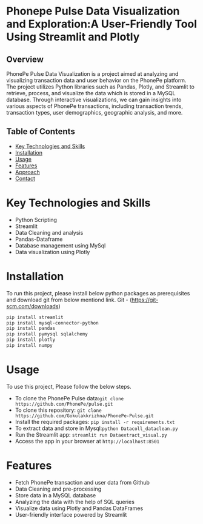 # Phonepe Pulse Data Visualization and Exploration:A User-Friendly Tool Using Streamlit and Plotly
## Overview
PhonePe Pulse Data Visualization is a project aimed at analyzing and visualizing transaction data and user behavior on the PhonePe platform. The project utilizes Python libraries such as Pandas, Plotly, and Streamlit to retrieve, process, and visualize the data which is stored in a MySQL database. Through interactive visualizations, we can gain insights into various aspects of PhonePe transactions, including transaction trends, transaction types, user demographics, geographic analysis, and more.
## Table of Contents
- [Key Technologies and Skills](#key-technologies-and-skills)
- [Installation](#installation)
- [Usage](#usage)
- [Features](#features)
- [Approach](#approach)
- [Contact](#contact)
# Key Technologies and Skills
- Python Scripting
- Streamlit
- Data Cleaning and analysis
- Pandas-Dataframe
- Database management using MySql
- Data visualization using Plotly
# Installation
To run this project, please install below python packages as prerequisites and download git from below mentiond link.
Git - (https://git-scm.com/downloads)
```bash
pip install streamlit
pip install mysql-connector-python
pip install pandas
pip install pymysql sqlalchemy
pip install plotly
pip install numpy
```
# Usage
To use this project, Please follow the below steps.
- To clone the PhonePe Pulse data:```git clone https://github.com/PhonePe/pulse.git```
- To clone this repository: ```git clone https://github.com/Gokulakkrizhna/PhonePe-Pulse.git```
- Install the required packages: ```pip install -r requirements.txt ```
- To extract data and store in Mysql:```python Datacoll_dataclean.py```
- Run the Streamlit app: ```streamlit run Dataextract_visual.py```
- Access the app in your browser at ```http://localhost:8501```
# Features
- Fetch PhonePe transaction and user data from Github
- Data Cleaning and pre-processing
- Store data in a MySQL database
- Analyzing the data with the help of SQL queries
- Visualize data using Plotly and Pandas DataFrames
- User-friendly interface powered by Streamlit
